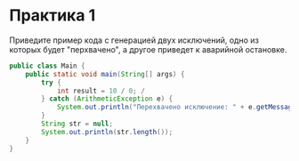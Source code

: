 # Практика 1

Приведите пример кода с генерацией двух исключений, одно из которых будет "перхвачено", а другое приведет к аварийной остановке.

```java
public class Main {
    public static void main(String[] args) {
        try {
            int result = 10 / 0; /
        } catch (ArithmeticException e) {
            System.out.println("Перехвачено исключение: " + e.getMessage());
        }
        String str = null;
        System.out.println(str.length()); 
    }
}

```